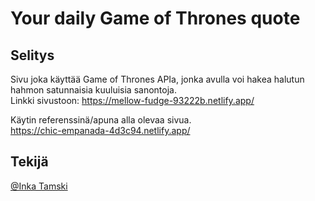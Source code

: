 # Your daily Game of Thrones quote

## Selitys

Sivu joka käyttää Game of Thrones APIa, jonka avulla voi hakea halutun hahmon satunnaisia kuuluisia sanontoja.
<br />
Linkki sivustoon: https://mellow-fudge-93222b.netlify.app/

Käytin referenssinä/apuna alla olevaa sivua.<br />
https://chic-empanada-4d3c94.netlify.app/

## Tekijä

[@Inka Tamski](https://github.com/inkspinks99)
